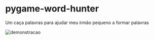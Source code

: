 # pygame-word-hunter
Um caça palavras para ajudar meu irmão pequeno a formar palavras 

![demonstracao](https://user-images.githubusercontent.com/64720988/162257710-49d5abbc-1b0d-4a4b-8797-37a77e3c3f44.gif)

